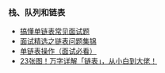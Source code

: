 ### 栈、队列和链表  

* [搞懂单链表常见面试题](https://github.com/XINCGer/AlgorithmTraining/new/master/stack%26queue%26linklist)  
* [面试精选之链表问题集锦](https://www.baidu.com/link?url=PanC-SGHrCSxPC2ycvOoxLhFIcmseJLpUkyA57CmNcrN-WuUpSZ2rhbt5RIQlgno&wd=&eqid=c547341300001788000000025d56128e)  
* [单链表操作（面试必看）](https://segmentfault.com/a/1190000008453411)  
* [23张图！万字详解「链表」，从小白到大佬！](https://www.cnblogs.com/vipstone/p/13930187.html)  
